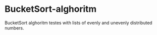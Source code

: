 # BucketSort-alghoritm
 BucketSort alghoritm testes with lists of evenly and unevenly distributed numbers.

